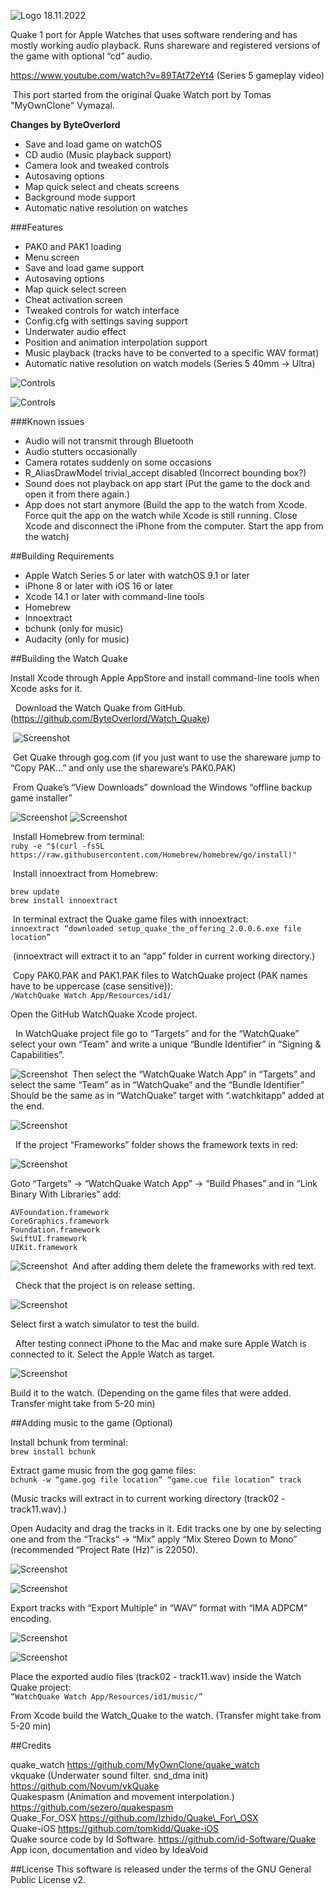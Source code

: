 ![Logo](https://github.com/ByteOverlord/Watch_Quake/raw/main/README_images/Watch_Quake_Logo_00.png)
18.11.2022

Quake 1 port for Apple Watches that uses software rendering and has mostly working audio playback. Runs shareware and registered versions of the game with optional “cd” audio.

<https://www.youtube.com/watch?v=89TAt72eYt4> (Series 5 gameplay video)

 This port started from the original Quake Watch port by Tomas "MyOwnClone" Vymazal.

**Changes by ByteOverlord**

* Save and load game on watchOS
* CD audio (Music playback support)
* Camera look and tweaked controls
* Autosaving options
* Map quick select and cheats screens
* Background mode support
* Automatic native resolution on watches  

###Features

* PAK0 and PAK1 loading
* Menu screen
* Save and load game support
* Autosaving options
* Map quick select screen
* Cheat activation screen
* Tweaked controls for watch interface
* Config.cfg with settings saving support
* Underwater audio effect
* Position and animation interpolation support
* Music playback (tracks have to be converted to a specific WAV format)
* Automatic native resolution on watch models (Series 5 40mm -> Ultra)

![Controls](https://github.com/ByteOverlord/Watch_Quake/raw/main/README_images/Menu_Controls.png)

![Controls](https://github.com/ByteOverlord/Watch_Quake/raw/main/README_images/In_Game_Controls.png)


###Known issues

* Audio will not transmit through Bluetooth
* Audio stutters occasionally
* Camera rotates suddenly on some occasions
* R_AliasDrawModel trivial_accept disabled (Incorrect bounding box?)
* Sound does not playback on app start (Put the game to the dock and open it from there again.)
* App does not start anymore (Build the app to the watch from Xcode. Force quit the app on the watch while Xcode is still running. Close Xcode and disconnect the iPhone from the computer. Start the app from the watch) 

##Building Requirements

* Apple Watch Series 5 or later with watchOS 9.1 or later
* iPhone 8 or later with iOS 16 or later
* Xcode 14.1 or later with command-line tools
* Homebrew
* Innoextract
* bchunk (only for music)
* Audacity (only for music)


##Building the Watch Quake


Install Xcode through Apple AppStore and install command-line tools when Xcode asks for it.

  Download the Watch Quake from GitHub. (<https://github.com/ByteOverlord/Watch_Quake>)

 ![Screenshot](https://github.com/ByteOverlord/Watch_Quake/raw/main/README_images/Game_Install_Guide_00.png)

 Get Quake through gog.com (if you just want to use the shareware jump to “Copy PAK...” and only use the shareware’s PAK0.PAK)

 From Quake’s “View Downloads” download the Windows “offline backup game installer”


![Screenshot](https://github.com/ByteOverlord/Watch_Quake/raw/main/README_images/Game_Install_Guide_01.png) ![Screenshot](https://github.com/ByteOverlord/Watch_Quake/raw/main/README_images/Game_Install_Guide_02.png)

 Install Homebrew from terminal:   
`ruby -e "$(curl -fsSL https://raw.githubusercontent.com/Homebrew/homebrew/go/install)"`
	
 Install innoextract from Homebrew:

```
brew update
brew install innoextract
```

 In terminal extract the Quake game files with innoextract:   
`innoextract “downloaded setup_quake_the_offering_2.0.0.6.exe file location”`

 (innoextract will extract it to an “app” folder in current working directory.) 

 Copy PAK0.PAK and PAK1.PAK files to WatchQuake project (PAK names have to be uppercase (case sensitive)):   
`/WatchQuake Watch App/Resources/id1/`


Open the GitHub WatchQuake Xcode project.

 
In WatchQuake project file go to “Targets” and for the “WatchQuake” select your own “Team” and write a unique “Bundle Identifier” in “Signing & Capabilities”.


![Screenshot](https://github.com/ByteOverlord/Watch_Quake/raw/main/README_images/Game_Install_Guide_03.png)
 Then select the “WatchQuake Watch App” in “Targets” and select the same “Team” as in “WatchQuake” and the “Bundle Identifier” Should be the same as in “WatchQuake” target with “.watchkitapp” added at the end.


![Screenshot](https://github.com/ByteOverlord/Watch_Quake/raw/main/README_images/Game_Install_Guide_04.png)

  If the project “Frameworks” folder shows the framework texts in red:


![Screenshot](https://github.com/ByteOverlord/Watch_Quake/raw/main/README_images/Game_Install_Guide_05A.png)
	
Goto “Targets” -> “WatchQuake Watch App” -> “Build Phases” and in “Link Binary With Libraries” add:

```
AVFoundation.framework
CoreGraphics.framework
Foundation.framework
SwiftUI.framework
UIKit.framework
```


![Screenshot](https://github.com/ByteOverlord/Watch_Quake/raw/main/README_images/Game_Install_Guide_05B.png)
 And after adding them delete the frameworks with red text.

  Check that the project is on release setting.


![Screenshot](https://github.com/ByteOverlord/Watch_Quake/raw/main/README_images/Game_Install_Guide_06.png)


Select first a watch simulator to test the build.

  After testing connect iPhone to the Mac and make sure Apple Watch is connected to it. Select the Apple Watch as target.


![Screenshot](https://github.com/ByteOverlord/Watch_Quake/raw/main/README_images/Game_Install_Guide_07.png)

Build it to the watch. (Depending on the game files that were added. Transfer might take from 5-20 min) 

##Adding music to the game (Optional)

Install bchunk from terminal:	
`brew install bchunk`


Extract game music from the gog game files:  
`bchunk -w “game.gog file location” “game.cue file location” track`


(Music tracks will extract in to current working directory (track02 - track11.wav).)


Open Audacity and drag the tracks in it. Edit tracks one by one by selecting one and from the “Tracks” -> “Mix” apply “Mix Stereo Down to Mono” (recommended “Project Rate (Hz)” is 22050).


![Screenshot](https://github.com/ByteOverlord/Watch_Quake/raw/main/README_images/Music_Install_Guide_00.png)

![Screenshot](https://github.com/ByteOverlord/Watch_Quake/raw/main/README_images/Music_Install_Guide_01.png)


Export tracks with “Export Multiple” in “WAV” format with “IMA ADPCM” encoding.


![Screenshot](https://github.com/ByteOverlord/Watch_Quake/raw/main/README_images/Music_Install_Guide_02.png)

![Screenshot](https://github.com/ByteOverlord/Watch_Quake/raw/main/README_images/Music_Install_Guide_03.png)


Place the exported audio files (track02 - track11.wav) inside the Watch Quake project:   
`“WatchQuake Watch App/Resources/id1/music/”`


From Xcode build the Watch_Quake to the watch. (Transfer might take from 5-20 min)

##Credits

quake\_watch <https://github.com/MyOwnClone/quake_watch>  
vkquake (Underwater sound filter. snd_dma init) <https://github.com/Novum/vkQuake>  
Quakespasm (Animation and movement interpolation.) <https://github.com/sezero/quakespasm>  
Quake\_For\_OSX <https://github.com/Izhido/Quake\_For\_OSX>  
Quake-iOS <https://github.com/tomkidd/Quake-iOS>  
Quake source code by Id Software. <https://github.com/id-Software/Quake>  
App icon, documentation and video by IdeaVoid


##License
This software is released under the terms of the GNU General Public License v2.
